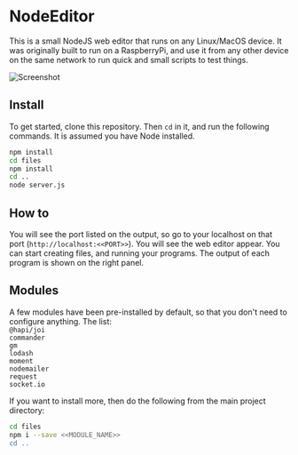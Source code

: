 # NodeEditor
This is a small NodeJS web editor that runs on any Linux/MacOS device. It was originally built to run on a RaspberryPi, and use it from any other device on the same network to run quick and small scripts to test things. 

![Screenshot](https://i.ibb.co/nCpTYPP/192-168-1-8-5432-1.png)
## Install
To get started, clone this repository. Then `cd` in it, and run the following commands. It is assumed you have Node installed.
```bash
npm install
cd files
npm install
cd ..
node server.js
```

## How to
You will see the port listed on the output, so go to your localhost on that port (`http://localhost:<<PORT>>`). You will see the web editor appear. You can start creating files, and running your programs. The output of each program is shown on the right panel.

## Modules
A few modules have been pre-installed by default, so that you don't need to configure anything. The list:  
`@hapi/joi`  
`commander`  
`gm`  
`lodash`  
`moment`  
`nodemailer`  
`request`  
`socket.io`  
  
If you want to install more, then do the following from the main project directory:
```bash
cd files
npm i --save <<MODULE_NAME>>
cd ..
``` 
  


